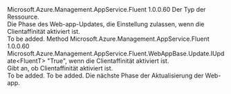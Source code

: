 <Type Name="IWithClientAffinityEnabled&lt;FluentT&gt;" FullName="Microsoft.Azure.Management.AppService.Fluent.WebAppBase.Update.IWithClientAffinityEnabled&lt;FluentT&gt;">
  <TypeSignature Language="C#" Value="public interface IWithClientAffinityEnabled&lt;FluentT&gt;" />
  <TypeSignature Language="ILAsm" Value=".class public interface auto ansi abstract IWithClientAffinityEnabled`1&lt;FluentT&gt;" />
  <TypeSignature Language="DocId" Value="T:Microsoft.Azure.Management.AppService.Fluent.WebAppBase.Update.IWithClientAffinityEnabled`1" />
  <TypeSignature Language="VB.NET" Value="Public Interface IWithClientAffinityEnabled(Of FluentT)" />
  <TypeSignature Language="F#" Value="type IWithClientAffinityEnabled&lt;'FluentT&gt; = interface" />
  <AssemblyInfo>
    <AssemblyName>Microsoft.Azure.Management.AppService.Fluent</AssemblyName>
    <AssemblyVersion>1.0.0.60</AssemblyVersion>
  </AssemblyInfo>
  <TypeParameters>
    <TypeParameter Name="FluentT" />
  </TypeParameters>
  <Interfaces />
  <Docs>
    <typeparam name="FluentT">Der Typ der Ressource.</typeparam>
    <summary>
            Die Phase des Web-app-Updates, die Einstellung zulassen, wenn die Clientaffinität aktiviert ist.
            </summary>
    <remarks>To be added.</remarks>
  </Docs>
  <Members>
    <Member MemberName="WithClientAffinityEnabled">
      <MemberSignature Language="C#" Value="public Microsoft.Azure.Management.AppService.Fluent.WebAppBase.Update.IUpdate&lt;FluentT&gt; WithClientAffinityEnabled (bool enabled);" />
      <MemberSignature Language="ILAsm" Value=".method public hidebysig newslot virtual instance class Microsoft.Azure.Management.AppService.Fluent.WebAppBase.Update.IUpdate`1&lt;!FluentT&gt; WithClientAffinityEnabled(bool enabled) cil managed" />
      <MemberSignature Language="DocId" Value="M:Microsoft.Azure.Management.AppService.Fluent.WebAppBase.Update.IWithClientAffinityEnabled`1.WithClientAffinityEnabled(System.Boolean)" />
      <MemberSignature Language="VB.NET" Value="Public Function WithClientAffinityEnabled (enabled As Boolean) As IUpdate(Of FluentT)" />
      <MemberSignature Language="F#" Value="abstract member WithClientAffinityEnabled : bool -&gt; Microsoft.Azure.Management.AppService.Fluent.WebAppBase.Update.IUpdate&lt;'FluentT&gt;" Usage="iWithClientAffinityEnabled.WithClientAffinityEnabled enabled" />
      <MemberType>Method</MemberType>
      <AssemblyInfo>
        <AssemblyName>Microsoft.Azure.Management.AppService.Fluent</AssemblyName>
        <AssemblyVersion>1.0.0.60</AssemblyVersion>
      </AssemblyInfo>
      <ReturnValue>
        <ReturnType>Microsoft.Azure.Management.AppService.Fluent.WebAppBase.Update.IUpdate&lt;FluentT&gt;</ReturnType>
      </ReturnValue>
      <Parameters>
        <Parameter Name="enabled" Type="System.Boolean" />
      </Parameters>
      <Docs>
        <param name="enabled">"True", wenn die Clientaffinität aktiviert ist.</param>
        <summary>
            Gibt an, ob Clientaffinität aktiviert ist.
            </summary>
        <returns>To be added.</returns>
        <remarks>To be added.</remarks>
        <return>Die nächste Phase der Aktualisierung der Web-app.</return>
      </Docs>
    </Member>
  </Members>
</Type>